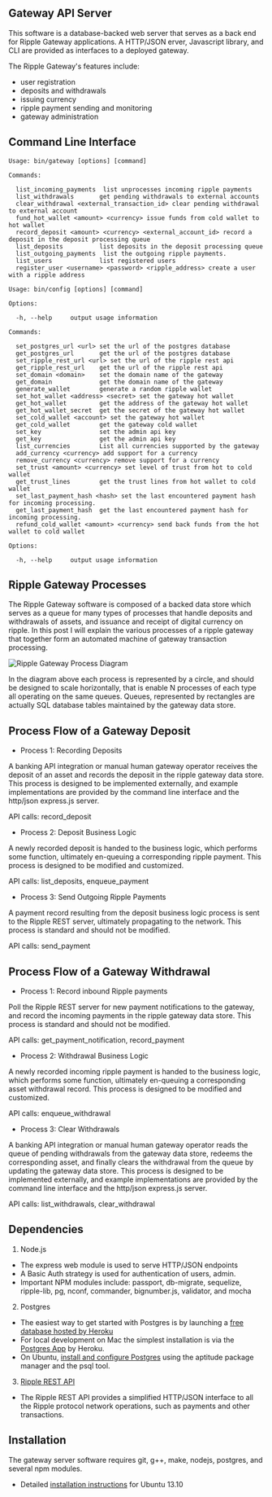## Gateway API Server

This software is a database-backed web server that serves as a
back end for Ripple Gateway applications. A HTTP/JSON erver, Javascript library, and CLI are provided as interfaces to a deployed gateway.

The Ripple Gateway's features include: 
  - user registration 
  - deposits and withdrawals
  - issuing currency
  - ripple payment sending and monitoring
  - gateway administration

## Command Line Interface

    Usage: bin/gateway [options] [command]
  
    Commands:
  
      list_incoming_payments  list unprocesses incoming ripple payments
      list_withdrawals       get pending withdrawals to external accounts
      clear_withdrawal <external_transaction_id> clear pending withdrawal to external account
      fund_hot_wallet <amount> <currency> issue funds from cold wallet to hot wallet
      record_deposit <amount> <currency> <external_account_id> record a deposit in the deposit processing queue
      list_deposits          list deposits in the deposit processing queue
      list_outgoing_payments  list the outgoing ripple payments.
      list_users             list registered users
      register_user <username> <password> <ripple_address> create a user with a ripple address
      
    Usage: bin/config [options] [command]
    
    Options:
  
      -h, --help     output usage information

    Commands:

      set_postgres_url <url> set the url of the postgres database
      get_postgres_url       get the url of the postgres database
      set_ripple_rest_url <url> set the url of the ripple rest api
      get_ripple_rest_url    get the url of the ripple rest api
      set_domain <domain>    set the domain name of the gateway
      get_domain             get the domain name of the gateway
      generate_wallet        generate a random ripple wallet
      set_hot_wallet <address> <secret> set the gateway hot wallet
      get_hot_wallet         get the address of the gateway hot wallet
      get_hot_wallet_secret  get the secret of the gateway hot wallet
      set_cold_wallet <account> set the gateway hot wallet
      get_cold_wallet        get the gateway cold wallet
      set_key                set the admin api key
      get_key                get the admin api key
      list_currencies        List all currencies supported by the gateway
      add_currency <currency> add support for a currency
      remove_currency <currency> remove support for a currency
      set_trust <amount> <currency> set level of trust from hot to cold wallet
      get_trust_lines        get the trust lines from hot wallet to cold wallet
      set_last_payment_hash <hash> set the last encountered payment hash for incoming processing.
      get_last_payment_hash  get the last encountered payment hash for incoming processing.
      refund_cold_wallet <amount> <currency> send back funds from the hot wallet to cold wallet
    
    Options:
  
      -h, --help     output usage information
  
## Ripple Gateway Processes

The Ripple Gateway software is composed of a backed data store which serves as a queue for many types of processes that handle deposits and withdrawals of assets, and issuance and receipt of digital currency on ripple. In this post I will explain the various processes of a ripple gateway that together form an automated machine of gateway transaction processing. 

![Ripple Gateway Process Diagram](https://s3.amazonaws.com/imagesz/ripple_gateway_diagram.jpg)

In the diagram above each process is represented by a circle, and should be designed to scale horizontally, that is enable N processes of each type all operating on the same queues. Queues, represented by rectangles are actually SQL database tables maintained by the gateway data store.

## Process Flow of a Gateway Deposit

- Process 1: Recording Deposits

A banking API integration or manual human gateway operator receives the deposit of an asset and records the deposit in the ripple gateway data store. This process is designed to be implemented externally, and example implementations are provided by the command line interface and the http/json express.js server.

API calls: record_deposit

- Process 2: Deposit Business Logic

A newly recorded deposit is handed to the business logic, which performs some function, ultimately en-queuing a corresponding ripple payment. This process is designed to be modified and customized.

API calls: list_deposits, enqueue_payment

-  Process 3: Send Outgoing Ripple Payments

A payment record resulting from the deposit business logic process is sent to the Ripple REST server, ultimately propagating to the network. This process is standard and should not be modified.

API calls: send_payment

## Process Flow of a Gateway Withdrawal

- Process 1: Record inbound Ripple payments

Poll the Ripple REST server for new payment notifications to the gateway, and record the incoming payments in the ripple gateway data store. This process is standard and should not be modified.

API calls: get_payment_notification, record_payment

- Process 2: Withdrawal Business Logic

A newly recorded incoming ripple payment is handed to the business logic, which performs some function, ultimately en-queuing a corresponding asset withdrawal record. This process is designed to be modified and customized.

API calls: enqueue_withdrawal

- Process 3: Clear Withdrawals

A banking API integration or manual human gateway operator reads the queue of pending withdrawals from the gateway data store, redeems the corresponding asset, and finally clears the withdrawal from the queue by updating the gateway data store. This process is designed to be implemented externally, and example implementations are provided by the command line interface and the http/json express.js server.

API calls: list_withdrawals, clear_withdrawal

## Dependencies

1. Node.js
  - The express web module is used to serve HTTP/JSON endpoints
  - A Basic Auth strategy is used for authentication of users, admin.
  - Important NPM modules include: passport, db-migrate, sequelize, ripple-lib, pg, nconf, commander, bignumber.js, validator, and mocha

2. Postgres
  - The easiest way to get started with Postgres is by launching a [free database hosted by Heroku](https://postgres.heroku.com/databases)
  - For local development on Mac the simplest installation is via the [Postgres App](http://postgresapp.com/) by Heroku.
  - On Ubuntu, [install and configure Postgres](https://help.ubuntu.com/community/PostgreSQL) using the aptitude package manager and the psql tool.

3. [Ripple REST API](https://github.com/ripple/ripple-rest.git)
  - The Ripple REST API provides a simplified HTTP/JSON interface to all the Ripple protocol network operations, such as payments and other transactions.

## Installation

The gateway server software requires git, g++, make, nodejs, postgres, and several npm modules.

- Detailed [installation instructions](./doc/install.md) for Ubuntu 13.10

